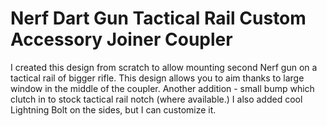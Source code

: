 Nerf Dart Gun Tactical Rail Custom Accessory Joiner Coupler
===========================================================

I created this design from scratch to allow mounting second Nerf gun on a tactical rail of bigger rifle.
This design allows you to aim thanks to large window in the middle of the coupler. Another addition - small
bump which clutch in to stock tactical rail notch (where available.) I also added cool Lightning Bolt on
the sides, but I can customize it.
